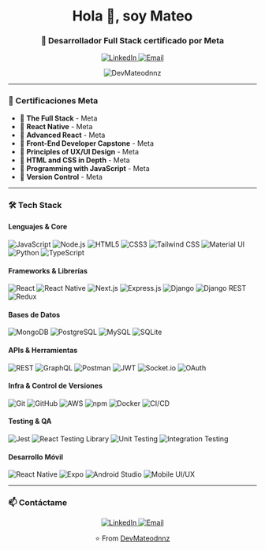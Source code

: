 <h1 align="center">Hola 👋, soy Mateo</h1>
<h3 align="center">🚀 Desarrollador Full Stack certificado por Meta</h3>

<p align="center">
  <a href="https://www.linkedin.com/in/mateo-dominguez-b09954291/">
    <img src="https://img.shields.io/badge/LinkedIn-Mateo_dominguez-blue?style=for-the-badge&logo=linkedin" alt="LinkedIn" />
  </a>
  <a href="mailto:mateogabrieldominguez@gmail.com">
    <img src="https://img.shields.io/badge/Email-mateogabrieldominguez@gmail.com-red?style=for-the-badge&logo=gmail" alt="Email" />
  </a>
</p>

<p align="center">
  <img src="https://komarev.com/ghpvc/?username=DevMateodnnz&label=Profile%20views&color=0e75b6&style=flat" alt="DevMateodnnz" />
</p>

---

### 📜 Certificaciones Meta

- 🏅 **The Full Stack** - Meta
- 🏅 **React Native** - Meta
- 🏅 **Advanced React** - Meta
- 🏅 **Front-End Developer Capstone** - Meta
- 🏅 **Principles of UX/UI Design** - Meta
- 🏅 **HTML and CSS in Depth** - Meta
- 🏅 **Programming with JavaScript** - Meta
- 🏅 **Version Control** - Meta

---

### 🛠️ Tech Stack

#### Lenguajes & Core
![JavaScript](https://img.shields.io/badge/JavaScript-F7DF1E?style=for-the-badge&logo=javascript&logoColor=black)
![Node.js](https://img.shields.io/badge/Node.js-339933?style=for-the-badge&logo=nodedotjs&logoColor=white)
![HTML5](https://img.shields.io/badge/HTML5-E34F26?style=for-the-badge&logo=html5&logoColor=white)
![CSS3](https://img.shields.io/badge/CSS3-1572B6?style=for-the-badge&logo=css3&logoColor=white)
![Tailwind CSS](https://img.shields.io/badge/Tailwind_CSS-38B2AC?style=for-the-badge&logo=tailwind-css&logoColor=white)
![Material UI](https://img.shields.io/badge/Material--UI-0081CB?style=for-the-badge&logo=material-ui&logoColor=white)
![Python](https://img.shields.io/badge/Python-3776AB?style=for-the-badge&logo=python&logoColor=white)
![TypeScript](https://img.shields.io/badge/TypeScript-007ACC?style=for-the-badge&logo=typescript&logoColor=white)

#### Frameworks & Librerías
![React](https://img.shields.io/badge/React-20232A?style=for-the-badge&logo=react&logoColor=61DAFB)
![React Native](https://img.shields.io/badge/React_Native-20232A?style=for-the-badge&logo=react&logoColor=61DAFB)
![Next.js](https://img.shields.io/badge/next.js-000000?style=for-the-badge&logo=nextdotjs&logoColor=white)
![Express.js](https://img.shields.io/badge/Express.js-000000?style=for-the-badge&logo=express&logoColor=white)
![Django](https://img.shields.io/badge/Django-092E20?style=for-the-badge&logo=django&logoColor=white)
![Django REST](https://img.shields.io/badge/Django_REST-ff1709?style=for-the-badge&logo=django&logoColor=white&color=ff1709&labelColor=gray)
![Redux](https://img.shields.io/badge/Redux-593D88?style=for-the-badge&logo=redux&logoColor=white)

#### Bases de Datos
![MongoDB](https://img.shields.io/badge/MongoDB-4EA94B?style=for-the-badge&logo=mongodb&logoColor=white)
![PostgreSQL](https://img.shields.io/badge/PostgreSQL-316192?style=for-the-badge&logo=postgresql&logoColor=white)
![MySQL](https://img.shields.io/badge/MySQL-00000F?style=for-the-badge&logo=mysql&logoColor=white)
![SQLite](https://img.shields.io/badge/SQLite-07405E?style=for-the-badge&logo=sqlite&logoColor=white)

#### APIs & Herramientas
![REST](https://img.shields.io/badge/REST-FF6F61?style=for-the-badge)
![GraphQL](https://img.shields.io/badge/GraphQL-E10098?style=for-the-badge&logo=graphql&logoColor=white)
![Postman](https://img.shields.io/badge/Postman-FF6C37?style=for-the-badge&logo=postman&logoColor=white)
![JWT](https://img.shields.io/badge/JWT-000000?style=for-the-badge&logo=jsonwebtokens&logoColor=white)
![Socket.io](https://img.shields.io/badge/Socket.io-010101?style=for-the-badge&logo=socket.io&logoColor=white)
![OAuth](https://img.shields.io/badge/OAuth-EC1C24?style=for-the-badge&logo=oauth&logoColor=white)

#### Infra & Control de Versiones
![Git](https://img.shields.io/badge/Git-F05032?style=for-the-badge&logo=git&logoColor=white)
![GitHub](https://img.shields.io/badge/GitHub-100000?style=for-the-badge&logo=github&logoColor=white)
![AWS](https://img.shields.io/badge/AWS-232F3E?style=for-the-badge&logo=amazonaws&logoColor=white)
![npm](https://img.shields.io/badge/npm-CB3837?style=for-the-badge&logo=npm&logoColor=white)
![Docker](https://img.shields.io/badge/Docker-2496ED?style=for-the-badge&logo=docker&logoColor=white)
![CI/CD](https://img.shields.io/badge/CI/CD-00A4EF?style=for-the-badge)

#### Testing & QA
![Jest](https://img.shields.io/badge/Jest-C21325?style=for-the-badge&logo=jest&logoColor=white)
![React Testing Library](https://img.shields.io/badge/Testing_Library-E33332?style=for-the-badge&logo=testing-library&logoColor=white)
![Unit Testing](https://img.shields.io/badge/Unit_Testing-00A4EF?style=for-the-badge)
![Integration Testing](https://img.shields.io/badge/Integration_Testing-00A4EF?style=for-the-badge)

#### Desarrollo Móvil
![React Native](https://img.shields.io/badge/React_Native-20232A?style=for-the-badge&logo=react&logoColor=61DAFB)
![Expo](https://img.shields.io/badge/Expo-000020?style=for-the-badge&logo=expo&logoColor=white)
![Android Studio](https://img.shields.io/badge/Android_Studio-3DDC84?style=for-the-badge&logo=android-studio&logoColor=white)
![Mobile UI/UX](https://img.shields.io/badge/Mobile_UI/UX-00A4EF?style=for-the-badge)

---

### 📫 Contáctame

<p align="center">
  <a href="https://www.linkedin.com/in/mateo-dominguez-b09954291/">
    <img src="https://img.shields.io/badge/LinkedIn-Mateo_dominguez-blue?style=for-the-badge&logo=linkedin" alt="LinkedIn" />
  </a>
  <a href="mailto:mateogabrieldominguez@gmail.com">
    <img src="https://img.shields.io/badge/Email-mateogabrieldominguez@gmail.com-red?style=for-the-badge&logo=gmail" alt="Email" />
  </a>
</p>

<p align="center">⭐️ From <a href="https://github.com/DevMateodnnz">DevMateodnnz</a></p>
